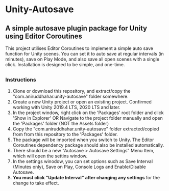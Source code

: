 # Unity-Autosave
## A simple autosave plugin package for Unity using Editor Coroutines
This project utilises Editor Coroutines to implement a simple auto save function for Unity scenes. You can set it to auto save at regular intervals (in minutes), save on Play Mode, and also save all open scenes with a single click. Installation is designed to be simple, and one-time.

## 
 
### Instructions
1. Clone or download this repository, and extract/copy the "com.aniruddhahar.unity-autosave" folder somewhere.
2. Create a new Unity project or open an existing project. Confirmed working with Unity 2019.4 LTS, 2020 LTS and later.
3. In the project window, right click on the 'Packages' root folder and click 'Show in Explorer' 
    OR Navigate to the project folder manually and open the 'Packages' folder (NOT the Assets folder)
4. Copy the "com.aniruddhahar.unity-autosave" folder extracted/copied from from this repository to the 'Packages' folder.
5. The package will be imported when you switch to Unity. The Editor Coroutines dependency package should also be installed automatically.
6. There should be a new "Autosave > Autosave Settings" Menu Item, which will open the settins window.
7. In the settings winodow, you can set options such as Save Interval (Minutes only), Save on Play, Console Logs and Enable/Disable Autosave.
8. <b>You must click "Update Interval" after changing any settings</b> for the change to take effect.

